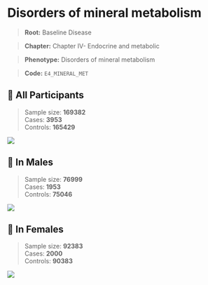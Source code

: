 # Disorders of mineral metabolism

> **Root:** Baseline Disease  

> **Chapter:** Chapter IV- Endocrine and metabolic  

> **Phenotype:** Disorders of mineral metabolism  

> **Code:** `E4_MINERAL_MET`

## 🧪 All Participants  
> Sample size: **169382**  
> Cases: **3953**  
> Controls: **165429**
<img src="/Disease/Figures/ALL/Incidence/E4_MINERAL_MET.png"/>
<CsvTable src="/public/Disease/Data/ALL/Incidence/COX_E4_MINERAL_MET.csv" label="🔍 View full results" />

## 👨 In Males  
> Sample size: **76999**  
> Cases: **1953**  
> Controls: **75046**
<img src="/Disease/Figures/Male/Incidence/E4_MINERAL_MET.png"/>
<CsvTable src="/public/Disease/Data/Male/Incidence/COX_E4_MINERAL_MET.csv" label="🔍 View full results" />

## 👩 In Females  
> Sample size: **92383**  
> Cases: **2000**  
> Controls: **90383**
<img src="/Disease/Figures/Female/Incidence/E4_MINERAL_MET.png"/>
<CsvTable src="/public/Disease/Data/Female/Incidence/COX_E4_MINERAL_MET.csv" label="🔍 View full results" />
